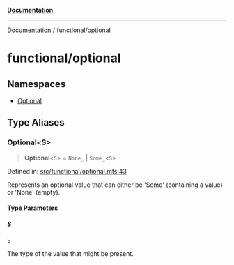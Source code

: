 [**Documentation**](../../README.md)

---

[Documentation](../../README.md) / functional/optional

# functional/optional

## Namespaces

- [Optional](namespaces/Optional.md)

## Type Aliases

### Optional\<S\>

> **Optional**\<`S`\> = `None_` \| `Some_`\<`S`\>

Defined in: [src/functional/optional.mts:43](https://github.com/noshiro-pf/ts-data-forge/blob/main/src/functional/optional.mts#L43)

Represents an optional value that can either be 'Some' (containing a value) or 'None' (empty).

#### Type Parameters

##### S

`S`

The type of the value that might be present.
